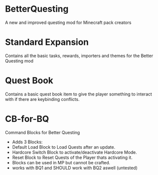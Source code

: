 BetterQuesting
============

A new and improved questing mod for Minecraft pack creators

Standard Expansion
============

Contains all the basic tasks, rewards, importers and themes for the Better Questing mod

Quest Book
============

Contains a basic quest book item to give the player something to interact with if there are keybinding conflicts.

# CB-for-BQ
Command Blocks for Better Questing

 - Adds 3 Blocks:
 - Default Load Block to Load Quests after an update.
 - Hardcore Switch Block to activate/deactivate Hardcore Mode.
 - Reset Block to Reset Quests of the Player thats activating it.
 - Blocks can be used in MP but cannot be crafted.
 - works with BQ1 and SHOULD work with BQ2 aswell (untested)
